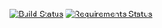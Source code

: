 [![Build Status](https://travis-ci.org/channprj/wiki.chann.kr-source.svg)](https://travis-ci.org/channprj/wiki.chann.kr-source)
[![Requirements Status](https://requires.io/github/channprj/wiki.chann.kr-source/requirements.svg?branch=master)](https://requires.io/github/channprj/wiki.chann.kr-source/requirements/?branch=master)
